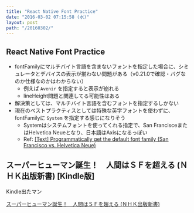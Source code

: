 ```yaml
---
title: "React Native Font Practice"
date: "2016-03-02 07:15:58 (水)"
layout: post
path: "/20160302/"
---
```


## React Native Font Practice

- fontFamilyにマルチバイト言語を含まないフォントを指定した場合に、シミュレータとデバイスの表示が揃わない問題がある（v0.21.0で確認・バグなのか仕様なのかはわからない）
  * 例えば `Avenir` を指定すると表示が崩れる
  * lineHeight問題と関連してる可能性はある
- 解決策としては、マルチバイト言語を含むフォントを指定するしかない
- 現在のベストプラクティスとしては特殊な英字フォントを使わずに、fontFamilyに `System` を指定する感じになりそう
  * Systemはシステムフォントを使ってくれる指定で、San FrancisceまたはHelvetica Neueとなり、日本語はAxisになるっぽい
  * Ref: [[Text] Programmatically get the default font family (San Francisco vs. Helvetica Neue) ](https://github.com/facebook/react-native/issues/1611)


## スーパーヒューマン誕生！　人間はＳＦを超える (ＮＨＫ出版新書) [Kindle版]

Kindle出たマン

<a  href="http://www.amazon.co.jp/gp/product/B01CCP98SU/ref=as_li_ss_tl?ie=UTF8&camp=247&creative=7399&creativeASIN=B01CCP98SU&linkCode=as2&tag=ideyuta-22">スーパーヒューマン誕生！　人間はＳＦを超える (ＮＨＫ出版新書)</a><img src="http://ir-jp.amazon-adsystem.com/e/ir?t=ideyuta-22&l=as2&o=9&a=B01CCP98SU" width="1" height="1" border="0" alt="" style="border:none !important; margin:0px !important;" />
